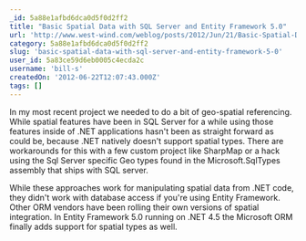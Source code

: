 ```yaml
---
_id: 5a88e1afbd6dca0d5f0d2ff2
title: "Basic Spatial Data with SQL Server and Entity Framework 5.0"
url: 'http://www.west-wind.com/weblog/posts/2012/Jun/21/Basic-Spatial-Data-with-SQL-Server-and-Entity-Framework-50'
category: 5a88e1afbd6dca0d5f0d2ff2
slug: 'basic-spatial-data-with-sql-server-and-entity-framework-5-0'
user_id: 5a83ce59d6eb0005c4ecda2c
username: 'bill-s'
createdOn: '2012-06-22T12:07:43.000Z'
tags: []
---
```


In my most recent project we needed to do a bit of geo-spatial referencing. While spatial features have been in SQL Server for a while using those features inside of .NET applications hasn't been as straight forward as could be, because .NET natively doesn't support spatial types. There are workarounds for this with a few custom project like SharpMap or a hack using the Sql Server specific Geo types found in the Microsoft.SqlTypes assembly that ships with SQL server.

While these approaches work for manipulating spatial data from .NET code, they didn't work with database access if you're using Entity Framework. Other ORM vendors have been rolling their own versions of spatial integration. In Entity Framework 5.0 running on .NET 4.5 the Microsoft ORM finally adds support for spatial types as well.
